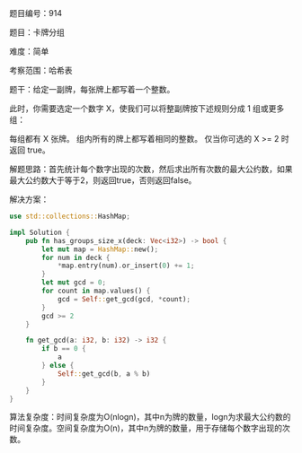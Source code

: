 题目编号：914

题目：卡牌分组

难度：简单

考察范围：哈希表

题干：给定一副牌，每张牌上都写着一个整数。

此时，你需要选定一个数字 X，使我们可以将整副牌按下述规则分成 1 组或更多组：

每组都有 X 张牌。
组内所有的牌上都写着相同的整数。
仅当你可选的 X >= 2 时返回 true。

解题思路：首先统计每个数字出现的次数，然后求出所有次数的最大公约数，如果最大公约数大于等于2，则返回true，否则返回false。

解决方案：

```rust
use std::collections::HashMap;

impl Solution {
    pub fn has_groups_size_x(deck: Vec<i32>) -> bool {
        let mut map = HashMap::new();
        for num in deck {
            *map.entry(num).or_insert(0) += 1;
        }
        let mut gcd = 0;
        for count in map.values() {
            gcd = Self::get_gcd(gcd, *count);
        }
        gcd >= 2
    }

    fn get_gcd(a: i32, b: i32) -> i32 {
        if b == 0 {
            a
        } else {
            Self::get_gcd(b, a % b)
        }
    }
}
```

算法复杂度：时间复杂度为O(nlogn)，其中n为牌的数量，logn为求最大公约数的时间复杂度。空间复杂度为O(n)，其中n为牌的数量，用于存储每个数字出现的次数。